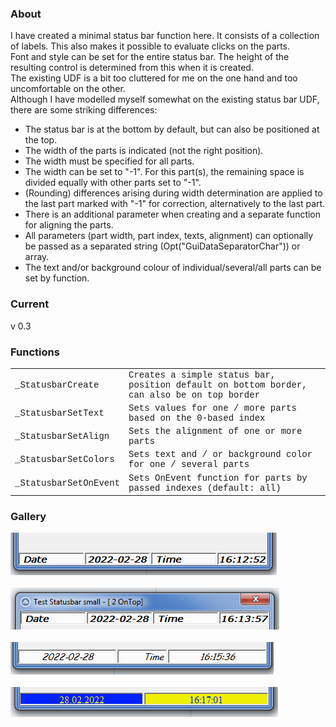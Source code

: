 ### About
I have created a minimal status bar function here. 
It consists of a collection of labels. This also makes it possible to evaluate clicks on the parts.<br />
Font and style can be set for the entire status bar. The height of the resulting control is determined from this when it is created.<br />
The existing UDF is a bit too cluttered for me on the one hand and too uncomfortable on the other.<br />
Although I have modelled myself somewhat on the existing status bar UDF, there are some striking differences:
- The status bar is at the bottom by default, but can also be positioned at the top.
- The width of the parts is indicated (not the right position).
- The width must be specified for all parts.
- The width can be set to "-1". For this part(s), the remaining space is divided equally with other parts set to "-1".
- (Rounding) differences arising during width determination are applied to the last part marked with "-1" for correction, alternatively to the last part.
- There is an additional parameter when creating and a separate function for aligning the parts.
- All parameters (part width, part index, texts, alignment) can optionally be passed as a separated string (Opt("GuiDataSeparatorChar")) or array.
- The text and/or background colour of individual/several/all parts can be set by function.

### Current
v 0.3

### Functions

<table style='font-family:"Courier New"'>
<tr><td>_StatusbarCreate</td>
<td>Creates a simple status bar, position default on bottom border, can also be on top border</td></tr>
<tr><td>_StatusbarSetText</td>
<td>Sets values for one / more parts based on the 0-based index</td></tr>
<tr><td>_StatusbarSetAlign</td>
<td>Sets the alignment of one or more parts</td></tr>
<tr><td>_StatusbarSetColors</td>
<td>Sets text and / or background color for one / several parts</td></tr>
<tr><td>_StatusbarSetOnEvent</td>
<td>Sets OnEvent function for parts by passed indexes (default: all)</td></tr>
</table>

### Gallery
![bottom](pic/01_bottom.png)<br /><br />
![bottom](pic/02_top.png)<br /><br />
![bottom](pic/03_alignment.png)<br /><br />
![bottom](pic/04_colored.png)<br />
